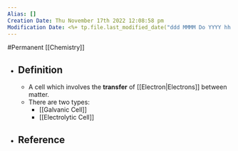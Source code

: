 ```yaml
---
Alias: []
Creation Date: Thu November 17th 2022 12:08:58 pm 
Modification Date: <%+ tp.file.last_modified_date("ddd MMMM Do YYYY hh:mm:ss a") %>
---
```

#Permanent [[Chemistry]]

- ## Definition
	- A cell which involves the **transfer** of [[Electron|Electrons]] between matter.
	- There are two types:
		- [[Galvanic Cell]]
		- [[Electrolytic Cell]]
- ## Reference